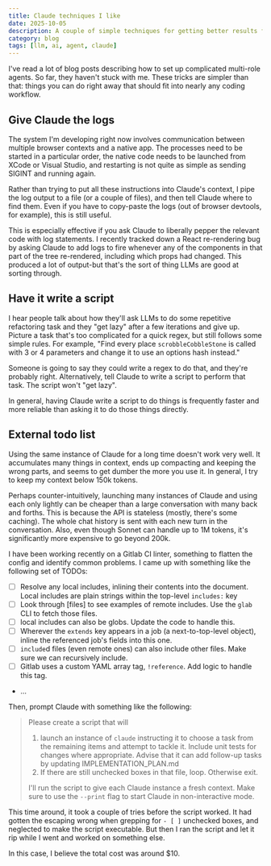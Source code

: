 ```yaml
---
title: Claude techniques I like
date: 2025-10-05
description: A couple of simple techniques for getting better results from Claude Code
category: blog
tags: [llm, ai, agent, claude]
---
```


I've read a lot of blog posts describing how to set up complicated multi-role agents. So far, they haven't stuck with me. These tricks are simpler than that: things you can do right away that should fit into nearly any coding workflow.

## Give Claude the logs

The system I'm developing right now involves communication between multiple browser contexts and a native app. The processes need to be started in a particular order, the native code needs to be launched from XCode or Visual Studio, and restarting is not quite as simple as sending SIGINT and running again.

Rather than trying to put all these instructions into Claude's context, I pipe the log output to a file (or a couple of files), and then tell Claude where to find them. Even if you have to copy-paste the logs (out of browser devtools, for example), this is still useful.

This is especially effective if you ask Claude to liberally pepper the relevant code with log statements. I recently tracked down a React re-rendering bug by asking Claude to add logs to fire whenever any of the components in that part of the tree re-rendered, including which props had changed. This produced a lot of output-but that's the sort of thing LLMs are good at sorting through.

## Have it write a script

I hear people talk about how they'll ask LLMs to do some repetitive refactoring task and they "get lazy" after a few iterations and give up. Picture a task that's too complicated for a quick regex, but still follows some simple rules. For example, "Find every place `scrobbleCobbleStone` is called with 3 or 4 parameters and change it to use an options hash instead."

Someone is going to say they could write a regex to do that, and they're probably right. Alternatively, tell Claude to write a script to perform that task. The script won't "get lazy".

In general, having Claude write a script to do things is frequently faster and more reliable than asking it to do those things directly.

## External todo list

Using the same instance of Claude for a long time doesn't work very well. It accumulates many things in context, ends up compacting and keeping the wrong parts, and seems to get dumber the more you use it. In general, I try to keep my context below 150k tokens.

Perhaps counter-intuitively, launching many instances of Claude and using each only lightly can be cheaper than a large conversation with many back and forths. This is because the API is stateless (mostly, there's some caching). The whole chat history is sent with each new turn in the conversation. Also, even though Sonnet can handle up to 1M tokens, it's significantly more expensive to go beyond 200k.

I have been working recently on a Gitlab CI linter, something to flatten the config and identify common problems. I came up with something like the following set of TODOs:

- [ ] Resolve any local includes, inlining their contents into the document. Local includes are plain strings within the top-level `includes:` key
- [ ] Look through [files] to see examples of remote includes. Use the `glab` CLI to fetch those files.
- [ ] local includes can also be globs. Update the code to handle this.
- [ ] Wherever the `extends` key appears in a job (a next-to-top-level object), inline the referenced job's fields into this one.
- [ ] `include`d files (even remote ones) can also include other files. Make sure we can recursively include.
- [ ] Gitlab uses a custom YAML array tag, `!reference`. Add logic to handle this tag.
- ...

Then, prompt Claude with something like the following:

> Please create a script that will
>
> 1. launch an instance of `claude` instructing it to choose a task from the remaining items and attempt to tackle it. Include unit tests for changes where appropriate. Advise that it can add follow-up tasks by updating IMPLEMENTATION_PLAN.md
> 2. If there are still unchecked boxes in that file, loop. Otherwise exit.
>
> I'll run the script to give each Claude instance a fresh context. Make sure to use the `--print` flag to start Claude in non-interactive mode.

This time around, it took a couple of tries before the script worked. It had gotten the escaping wrong when grepping for `- [ ]` unchecked boxes, and neglected to make the script executable. But then I ran the script and let it rip while I went and worked on something else.

In this case, I believe the total cost was around $10.
